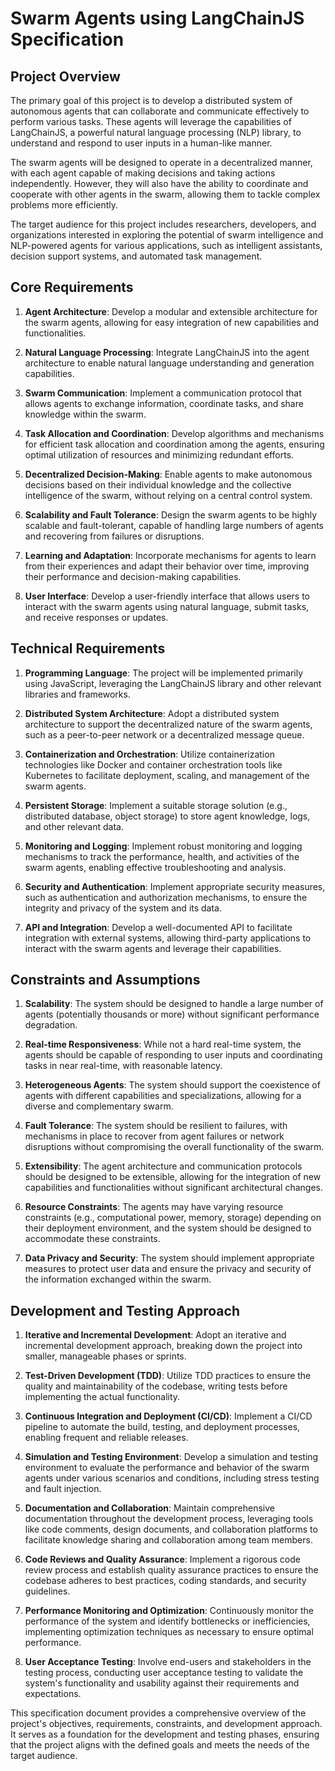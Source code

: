 # Swarm Agents using LangChainJS Specification

## Project Overview

The primary goal of this project is to develop a distributed system of autonomous agents that can collaborate and communicate effectively to perform various tasks. These agents will leverage the capabilities of LangChainJS, a powerful natural language processing (NLP) library, to understand and respond to user inputs in a human-like manner.

The swarm agents will be designed to operate in a decentralized manner, with each agent capable of making decisions and taking actions independently. However, they will also have the ability to coordinate and cooperate with other agents in the swarm, allowing them to tackle complex problems more efficiently.

The target audience for this project includes researchers, developers, and organizations interested in exploring the potential of swarm intelligence and NLP-powered agents for various applications, such as intelligent assistants, decision support systems, and automated task management.

## Core Requirements

1. **Agent Architecture**: Develop a modular and extensible architecture for the swarm agents, allowing for easy integration of new capabilities and functionalities.

2. **Natural Language Processing**: Integrate LangChainJS into the agent architecture to enable natural language understanding and generation capabilities.

3. **Swarm Communication**: Implement a communication protocol that allows agents to exchange information, coordinate tasks, and share knowledge within the swarm.

4. **Task Allocation and Coordination**: Develop algorithms and mechanisms for efficient task allocation and coordination among the agents, ensuring optimal utilization of resources and minimizing redundant efforts.

5. **Decentralized Decision-Making**: Enable agents to make autonomous decisions based on their individual knowledge and the collective intelligence of the swarm, without relying on a central control system.

6. **Scalability and Fault Tolerance**: Design the swarm agents to be highly scalable and fault-tolerant, capable of handling large numbers of agents and recovering from failures or disruptions.

7. **Learning and Adaptation**: Incorporate mechanisms for agents to learn from their experiences and adapt their behavior over time, improving their performance and decision-making capabilities.

8. **User Interface**: Develop a user-friendly interface that allows users to interact with the swarm agents using natural language, submit tasks, and receive responses or updates.

## Technical Requirements

1. **Programming Language**: The project will be implemented primarily using JavaScript, leveraging the LangChainJS library and other relevant libraries and frameworks.

2. **Distributed System Architecture**: Adopt a distributed system architecture to support the decentralized nature of the swarm agents, such as a peer-to-peer network or a decentralized message queue.

3. **Containerization and Orchestration**: Utilize containerization technologies like Docker and container orchestration tools like Kubernetes to facilitate deployment, scaling, and management of the swarm agents.

4. **Persistent Storage**: Implement a suitable storage solution (e.g., distributed database, object storage) to store agent knowledge, logs, and other relevant data.

5. **Monitoring and Logging**: Implement robust monitoring and logging mechanisms to track the performance, health, and activities of the swarm agents, enabling effective troubleshooting and analysis.

6. **Security and Authentication**: Implement appropriate security measures, such as authentication and authorization mechanisms, to ensure the integrity and privacy of the system and its data.

7. **API and Integration**: Develop a well-documented API to facilitate integration with external systems, allowing third-party applications to interact with the swarm agents and leverage their capabilities.

## Constraints and Assumptions

1. **Scalability**: The system should be designed to handle a large number of agents (potentially thousands or more) without significant performance degradation.

2. **Real-time Responsiveness**: While not a hard real-time system, the agents should be capable of responding to user inputs and coordinating tasks in near real-time, with reasonable latency.

3. **Heterogeneous Agents**: The system should support the coexistence of agents with different capabilities and specializations, allowing for a diverse and complementary swarm.

4. **Fault Tolerance**: The system should be resilient to failures, with mechanisms in place to recover from agent failures or network disruptions without compromising the overall functionality of the swarm.

5. **Extensibility**: The agent architecture and communication protocols should be designed to be extensible, allowing for the integration of new capabilities and functionalities without significant architectural changes.

6. **Resource Constraints**: The agents may have varying resource constraints (e.g., computational power, memory, storage) depending on their deployment environment, and the system should be designed to accommodate these constraints.

7. **Data Privacy and Security**: The system should implement appropriate measures to protect user data and ensure the privacy and security of the information exchanged within the swarm.

## Development and Testing Approach

1. **Iterative and Incremental Development**: Adopt an iterative and incremental development approach, breaking down the project into smaller, manageable phases or sprints.

2. **Test-Driven Development (TDD)**: Utilize TDD practices to ensure the quality and maintainability of the codebase, writing tests before implementing the actual functionality.

3. **Continuous Integration and Deployment (CI/CD)**: Implement a CI/CD pipeline to automate the build, testing, and deployment processes, enabling frequent and reliable releases.

4. **Simulation and Testing Environment**: Develop a simulation and testing environment to evaluate the performance and behavior of the swarm agents under various scenarios and conditions, including stress testing and fault injection.

5. **Documentation and Collaboration**: Maintain comprehensive documentation throughout the development process, leveraging tools like code comments, design documents, and collaboration platforms to facilitate knowledge sharing and collaboration among team members.

6. **Code Reviews and Quality Assurance**: Implement a rigorous code review process and establish quality assurance practices to ensure the codebase adheres to best practices, coding standards, and security guidelines.

7. **Performance Monitoring and Optimization**: Continuously monitor the performance of the system and identify bottlenecks or inefficiencies, implementing optimization techniques as necessary to ensure optimal performance.

8. **User Acceptance Testing**: Involve end-users and stakeholders in the testing process, conducting user acceptance testing to validate the system's functionality and usability against their requirements and expectations.

This specification document provides a comprehensive overview of the project's objectives, requirements, constraints, and development approach. It serves as a foundation for the development and testing phases, ensuring that the project aligns with the defined goals and meets the needs of the target audience.